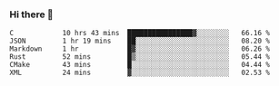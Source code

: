 ### Hi there 👋

<!--
**WShiBin/WShiBin** is a ✨ _special_ ✨ repository because its `README.md` (this file) appears on your GitHub profile.

Here are some ideas to get you started:

- 🔭 I’m currently working on ...
- 🌱 I’m currently learning ...
- 👯 I’m looking to collaborate on ...
- 🤔 I’m looking for help with ...
- 💬 Ask me about ...
- 📫 How to reach me: ...
- 😄 Pronouns: ...
- ⚡ Fun fact: ...
-->

<!--START_SECTION:waka-->

```text
C            10 hrs 43 mins  ████████████████▓░░░░░░░░   66.16 %
JSON         1 hr 19 mins    ██░░░░░░░░░░░░░░░░░░░░░░░   08.20 %
Markdown     1 hr            █▓░░░░░░░░░░░░░░░░░░░░░░░   06.26 %
Rust         52 mins         █▒░░░░░░░░░░░░░░░░░░░░░░░   05.44 %
CMake        43 mins         █░░░░░░░░░░░░░░░░░░░░░░░░   04.44 %
XML          24 mins         ▓░░░░░░░░░░░░░░░░░░░░░░░░   02.53 %
```

<!--END_SECTION:waka-->
